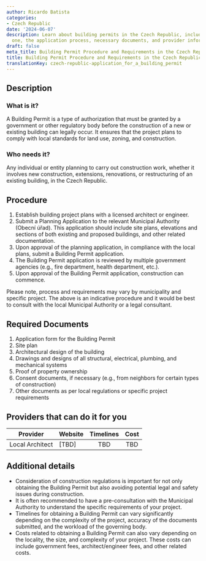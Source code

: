 ```yaml
---
author: Ricardo Batista
categories:
- Czech Republic
date: '2024-06-07'
description: Learn about building permits in the Czech Republic, including who needs
  one, the application process, necessary documents, and provider information.
draft: false
meta_title: Building Permit Procedure and Requirements in the Czech Republic
title: Building Permit Procedure and Requirements in the Czech Republic
translationKey: czech-republic-application_for_a_building_permit
---
```



## Description
### What is it?
A Building Permit is a type of authorization that must be granted by a government or other regulatory body before the construction of a new or existing building can legally occur. It ensures that the project plans to comply with local standards for land use, zoning, and construction.

### Who needs it?
Any individual or entity planning to carry out construction work, whether it involves new construction, extensions, renovations, or restructuring of an existing building, in the Czech Republic.

## Procedure
1. Establish building project plans with a licensed architect or engineer.
2. Submit a Planning Application to the relevant Municipal Authority (Obecní úřad). This application should include site plans, elevations and sections of both existing and proposed buildings, and other related documentation.
3. Upon approval of the planning application, in compliance with the local plans, submit a Building Permit application.
4. The Building Permit application is reviewed by multiple government agencies (e.g., fire department, health department, etc.).
5. Upon approval of the Building Permit application, construction can commence. 

Please note, process and requirements may vary by municipality and specific project. The above is an indicative procedure and it would be best to consult with the local Municipal Authority or a legal consultant.

## Required Documents
1. Application form for the Building Permit
2. Site plan
3. Architectural design of the building
4. Drawings and designs of all structural, electrical, plumbing, and mechanical systems
5. Proof of property ownership
6. Consent documents, if necessary (e.g., from neighbors for certain types of construction)
7. Other documents as per local regulations or specific project requirements

## Providers that can do it for you

| Provider        |     Website     |     Timelines    |       Cost      |
| --------------- | --------------- |  :-------------: | :-------------: |
| Local Architect |  [TBD]          |     TBD         |        TBD      |

## Additional details
- Consideration of construction regulations is important for not only obtaining the Building Permit but also avoiding potential legal and safety issues during construction.
- It is often recommended to have a pre-consultation with the Municipal Authority to understand the specific requirements of your project.
- Timelines for obtaining a Building Permit can vary significantly depending on the complexity of the project, accuracy of the documents submitted, and the workload of the governing body.
- Costs related to obtaining a Building Permit can also vary depending on the locality, the size, and complexity of your project. These costs can include government fees, architect/engineer fees, and other related costs.